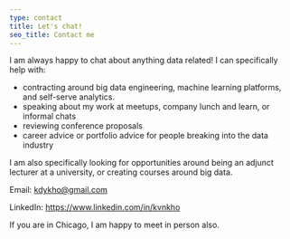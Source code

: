 ```yaml
---
type: contact
title: Let's chat!
seo_title: Contact me
---
```


I am always happy to chat about anything data related! I can specifically help with:

* contracting around big data engineering, machine learning platforms, and self-serve analytics.
* speaking about my work at meetups, company lunch and learn, or informal chats
* reviewing conference proposals
* career advice or portfolio advice for people breaking into the data industry

I am also specifically looking for opportunities around being an adjunct lecturer at a university, or creating courses around big data.

Email: kdykho@gmail.com

LinkedIn: https://www.linkedin.com/in/kvnkho

If you are in Chicago, I am happy to meet in person also.